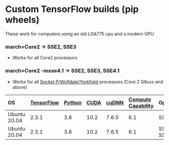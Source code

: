 # Custom TensorFlow builds (pip wheels)

These work for computers using an old LGA775 cpu and a modern GPU

### march=Core2 -> SSE2, SSE3
- Works for all Core2 processors

### march=Core2 -msse4.1 -> SSE2, SSE3, SSE4.1
- Works for all [Socket P/Wolfdale/Yorkfield](https://en.wikipedia.org/wiki/Penryn_(microarchitecture)) processors (Core 2 Q8xxx and above)

|OS|[TensorFlow](https://github.com/tensorflow/tensorflow)|[Python](https://www.python.org/downloads/)|[CUDA](https://developer.nvidia.com/cuda-toolkit-archive)|[cuDNN](https://developer.nvidia.com/cuDNN)|[Compute Capability](https://en.wikipedia.org/wiki/CUDA#GPUs_supported)|Optimization|Link|
|:---|:---|:---|:---|:---|:---|:---|:---|
|Ubuntu 20.04|2.3.1|3.8|10.2|7.6.5|6.1|SSE2, SSE3|[placeholder]()|
|Ubuntu 20.04|2.3.1|3.8|10.2|7.6.5|6.1|SSE2, SSE3, SSE4.1|[placeholder]()|
